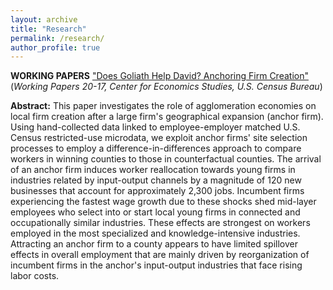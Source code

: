 ```yaml
---
layout: archive
title: "Research"
permalink: /research/
author_profile: true
---
```


**WORKING PAPERS**
["Does Goliath Help David? Anchoring Firm Creation"](https://www.dropbox.com/s/d9c2c2ltmxiuo25/Goliath.pdf?dl=0)
(*Working Papers 20-17, Center for Economics Studies, U.S. Census Bureau*)

**Abstract:** This paper investigates the role of agglomeration economies on local firm creation after a large firm's geographical expansion (anchor firm). Using hand-collected data linked to employee-employer matched U.S. Census restricted-use microdata, we exploit anchor firms' site selection processes to employ a difference-in-differences approach to compare workers in winning counties to those in counterfactual counties. The arrival of an anchor firm induces worker reallocation towards young firms in industries related by input-output channels by a magnitude of 120 new businesses that account for approximately 2,300 jobs. Incumbent firms experiencing the fastest wage growth due to these shocks shed mid-layer employees who select into or start local young firms in connected and occupationally similar industries. These effects are strongest on workers employed in the most specialized and knowledge-intensive industries. Attracting an anchor firm to a county appears to have limited spillover effects in overall employment that are mainly driven by reorganization of incumbent firms in the anchor's input-output industries that face rising labor costs.